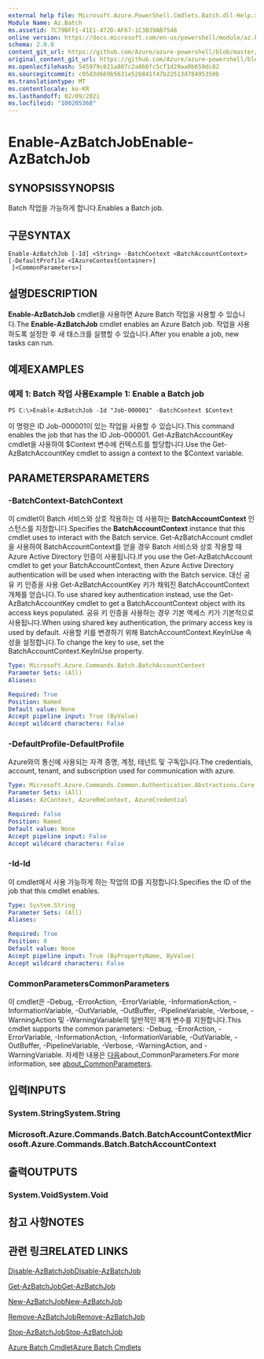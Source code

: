 ```yaml
---
external help file: Microsoft.Azure.PowerShell.Cmdlets.Batch.dll-Help.xml
Module Name: Az.Batch
ms.assetid: 7C79BFF1-41E1-472D-AF67-1C3B39AB7548
online version: https://docs.microsoft.com/en-us/powershell/module/az.batch/enable-azbatchjob
schema: 2.0.0
content_git_url: https://github.com/Azure/azure-powershell/blob/master/src/Batch/Batch/help/Enable-AzBatchJob.md
original_content_git_url: https://github.com/Azure/azure-powershell/blob/master/src/Batch/Batch/help/Enable-AzBatchJob.md
ms.openlocfilehash: 545979c621a807c2a866fc5cf1d29aa0b659dc82
ms.sourcegitcommit: c05d3d669b5631e526841f47b22513d78495350b
ms.translationtype: MT
ms.contentlocale: ko-KR
ms.lasthandoff: 02/09/2021
ms.locfileid: "100205368"
---
```

# <span data-ttu-id="86323-101">Enable-AzBatchJob</span><span class="sxs-lookup"><span data-stu-id="86323-101">Enable-AzBatchJob</span></span>

## <span data-ttu-id="86323-102">SYNOPSIS</span><span class="sxs-lookup"><span data-stu-id="86323-102">SYNOPSIS</span></span>
<span data-ttu-id="86323-103">Batch 작업을 가능하게 합니다.</span><span class="sxs-lookup"><span data-stu-id="86323-103">Enables a Batch job.</span></span>

## <span data-ttu-id="86323-104">구문</span><span class="sxs-lookup"><span data-stu-id="86323-104">SYNTAX</span></span>

```
Enable-AzBatchJob [-Id] <String> -BatchContext <BatchAccountContext> [-DefaultProfile <IAzureContextContainer>]
 [<CommonParameters>]
```

## <span data-ttu-id="86323-105">설명</span><span class="sxs-lookup"><span data-stu-id="86323-105">DESCRIPTION</span></span>
<span data-ttu-id="86323-106">**Enable-AzBatchJob** cmdlet을 사용하면 Azure Batch 작업을 사용할 수 있습니다.</span><span class="sxs-lookup"><span data-stu-id="86323-106">The **Enable-AzBatchJob** cmdlet enables an Azure Batch job.</span></span>
<span data-ttu-id="86323-107">작업을 사용하도록 설정한 후 새 태스크를 실행할 수 있습니다.</span><span class="sxs-lookup"><span data-stu-id="86323-107">After you enable a job, new tasks can run.</span></span>

## <span data-ttu-id="86323-108">예제</span><span class="sxs-lookup"><span data-stu-id="86323-108">EXAMPLES</span></span>

### <span data-ttu-id="86323-109">예제 1: Batch 작업 사용</span><span class="sxs-lookup"><span data-stu-id="86323-109">Example 1: Enable a Batch job</span></span>
```
PS C:\>Enable-AzBatchJob -Id "Job-000001" -BatchContext $Context
```

<span data-ttu-id="86323-110">이 명령은 ID Job-000001이 있는 작업을 사용할 수 있습니다.</span><span class="sxs-lookup"><span data-stu-id="86323-110">This command enables the job that has the ID Job-000001.</span></span>
<span data-ttu-id="86323-111">Get-AzBatchAccountKey cmdlet을 사용하여 $Context 변수에 컨텍스트를 할당합니다.</span><span class="sxs-lookup"><span data-stu-id="86323-111">Use the Get-AzBatchAccountKey cmdlet to assign a context to the $Context variable.</span></span>

## <span data-ttu-id="86323-112">PARAMETERS</span><span class="sxs-lookup"><span data-stu-id="86323-112">PARAMETERS</span></span>

### <span data-ttu-id="86323-113">-BatchContext</span><span class="sxs-lookup"><span data-stu-id="86323-113">-BatchContext</span></span>
<span data-ttu-id="86323-114">이 cmdlet이 Batch 서비스와 상호 작용하는 데 사용하는 **BatchAccountContext** 인스턴스를 지정합니다.</span><span class="sxs-lookup"><span data-stu-id="86323-114">Specifies the **BatchAccountContext** instance that this cmdlet uses to interact with the Batch service.</span></span>
<span data-ttu-id="86323-115">Get-AzBatchAccount cmdlet을 사용하여 BatchAccountContext를 얻을 경우 Batch 서비스와 상호 작용할 때 Azure Active Directory 인증이 사용됩니다.</span><span class="sxs-lookup"><span data-stu-id="86323-115">If you use the Get-AzBatchAccount cmdlet to get your BatchAccountContext, then Azure Active Directory authentication will be used when interacting with the Batch service.</span></span> <span data-ttu-id="86323-116">대신 공유 키 인증을 사용 Get-AzBatchAccountKey 키가 채워진 BatchAccountContext 개체를 얻습니다.</span><span class="sxs-lookup"><span data-stu-id="86323-116">To use shared key authentication instead, use the Get-AzBatchAccountKey cmdlet to get a BatchAccountContext object with its access keys populated.</span></span> <span data-ttu-id="86323-117">공유 키 인증을 사용하는 경우 기본 액세스 키가 기본적으로 사용됩니다.</span><span class="sxs-lookup"><span data-stu-id="86323-117">When using shared key authentication, the primary access key is used by default.</span></span> <span data-ttu-id="86323-118">사용할 키를 변경하기 위해 BatchAccountContext.KeyInUse 속성을 설정합니다.</span><span class="sxs-lookup"><span data-stu-id="86323-118">To change the key to use, set the BatchAccountContext.KeyInUse property.</span></span>

```yaml
Type: Microsoft.Azure.Commands.Batch.BatchAccountContext
Parameter Sets: (All)
Aliases:

Required: True
Position: Named
Default value: None
Accept pipeline input: True (ByValue)
Accept wildcard characters: False
```

### <span data-ttu-id="86323-119">-DefaultProfile</span><span class="sxs-lookup"><span data-stu-id="86323-119">-DefaultProfile</span></span>
<span data-ttu-id="86323-120">Azure와의 통신에 사용되는 자격 증명, 계정, 테넌트 및 구독입니다.</span><span class="sxs-lookup"><span data-stu-id="86323-120">The credentials, account, tenant, and subscription used for communication with azure.</span></span>

```yaml
Type: Microsoft.Azure.Commands.Common.Authentication.Abstractions.Core.IAzureContextContainer
Parameter Sets: (All)
Aliases: AzContext, AzureRmContext, AzureCredential

Required: False
Position: Named
Default value: None
Accept pipeline input: False
Accept wildcard characters: False
```

### <span data-ttu-id="86323-121">-Id</span><span class="sxs-lookup"><span data-stu-id="86323-121">-Id</span></span>
<span data-ttu-id="86323-122">이 cmdlet에서 사용 가능하게 하는 작업의 ID를 지정합니다.</span><span class="sxs-lookup"><span data-stu-id="86323-122">Specifies the ID of the job that this cmdlet enables.</span></span>

```yaml
Type: System.String
Parameter Sets: (All)
Aliases:

Required: True
Position: 0
Default value: None
Accept pipeline input: True (ByPropertyName, ByValue)
Accept wildcard characters: False
```

### <span data-ttu-id="86323-123">CommonParameters</span><span class="sxs-lookup"><span data-stu-id="86323-123">CommonParameters</span></span>
<span data-ttu-id="86323-124">이 cmdlet은 -Debug, -ErrorAction, -ErrorVariable, -InformationAction, -InformationVariable, -OutVariable, -OutBuffer, -PipelineVariable, -Verbose, -WarningAction 및 -WarningVariable의 일반적인 매개 변수를 지원합니다.</span><span class="sxs-lookup"><span data-stu-id="86323-124">This cmdlet supports the common parameters: -Debug, -ErrorAction, -ErrorVariable, -InformationAction, -InformationVariable, -OutVariable, -OutBuffer, -PipelineVariable, -Verbose, -WarningAction, and -WarningVariable.</span></span> <span data-ttu-id="86323-125">자세한 내용은 [다음](http://go.microsoft.com/fwlink/?LinkID=113216)about_CommonParameters.</span><span class="sxs-lookup"><span data-stu-id="86323-125">For more information, see [about_CommonParameters](http://go.microsoft.com/fwlink/?LinkID=113216).</span></span>

## <span data-ttu-id="86323-126">입력</span><span class="sxs-lookup"><span data-stu-id="86323-126">INPUTS</span></span>

### <span data-ttu-id="86323-127">System.String</span><span class="sxs-lookup"><span data-stu-id="86323-127">System.String</span></span>

### <span data-ttu-id="86323-128">Microsoft.Azure.Commands.Batch.BatchAccountContext</span><span class="sxs-lookup"><span data-stu-id="86323-128">Microsoft.Azure.Commands.Batch.BatchAccountContext</span></span>

## <span data-ttu-id="86323-129">출력</span><span class="sxs-lookup"><span data-stu-id="86323-129">OUTPUTS</span></span>

### <span data-ttu-id="86323-130">System.Void</span><span class="sxs-lookup"><span data-stu-id="86323-130">System.Void</span></span>

## <span data-ttu-id="86323-131">참고 사항</span><span class="sxs-lookup"><span data-stu-id="86323-131">NOTES</span></span>

## <span data-ttu-id="86323-132">관련 링크</span><span class="sxs-lookup"><span data-stu-id="86323-132">RELATED LINKS</span></span>

[<span data-ttu-id="86323-133">Disable-AzBatchJob</span><span class="sxs-lookup"><span data-stu-id="86323-133">Disable-AzBatchJob</span></span>](./Disable-AzBatchJob.md)

[<span data-ttu-id="86323-134">Get-AzBatchJob</span><span class="sxs-lookup"><span data-stu-id="86323-134">Get-AzBatchJob</span></span>](./Get-AzBatchJob.md)

[<span data-ttu-id="86323-135">New-AzBatchJob</span><span class="sxs-lookup"><span data-stu-id="86323-135">New-AzBatchJob</span></span>](./New-AzBatchJob.md)

[<span data-ttu-id="86323-136">Remove-AzBatchJob</span><span class="sxs-lookup"><span data-stu-id="86323-136">Remove-AzBatchJob</span></span>](./Remove-AzBatchJob.md)

[<span data-ttu-id="86323-137">Stop-AzBatchJob</span><span class="sxs-lookup"><span data-stu-id="86323-137">Stop-AzBatchJob</span></span>](./Stop-AzBatchJob.md)

[<span data-ttu-id="86323-138">Azure Batch Cmdlet</span><span class="sxs-lookup"><span data-stu-id="86323-138">Azure Batch Cmdlets</span></span>](/powershell/module/Az.Batch/)
